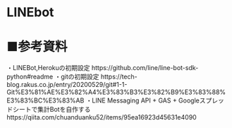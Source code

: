 # LINEbot

<h1>■参考資料</h1>
<p>
・LINEBot,Herokuの初期設定<tb>
https://github.com/line/line-bot-sdk-python#readme<tb>
・gitの初期設定<tb>
https://tech-blog.rakus.co.jp/entry/20200529/git#1-1-Git%E3%81%AE%E3%82%A4%E3%83%B3%E3%82%B9%E3%83%88%E3%83%BC%E3%83%AB<tb>
・LINE Messaging API + GAS + Googleスプレッドシートで集計Botを自作する<tb>
https://qiita.com/chuanduanku52/items/95ea16923d45631e4090<tb>
